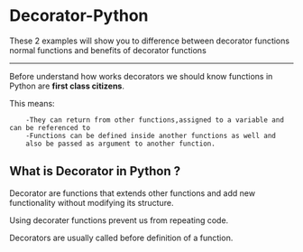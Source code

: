 # Decorator-Python

These 2 examples will show you to difference between decorator functions normal functions and benefits of decorator functions

---

Before understand how works decorators we should know functions in Python are __first class citizens__.

This means:

      	-They can return from other functions,assigned to a variable and can be referenced to
      	-Functions can be defined inside another functions as well and 
		also be passed as argument to another function.
	
## What is Decorator in Python ? 

Decorator are functions that extends other functions and add new functionality without modifying its structure.

Using decorater functions prevent us from repeating code.

Decorators are usually called before definition of a function.
